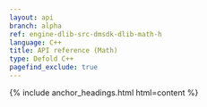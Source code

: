 ```yaml
---
layout: api
branch: alpha
ref: engine-dlib-src-dmsdk-dlib-math-h
language: C++
title: API reference (Math)
type: Defold C++
pagefind_exclude: true
---
```

{% include anchor_headings.html html=content %}